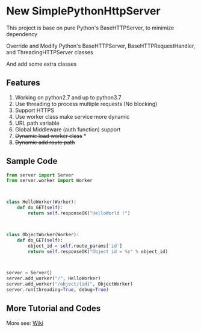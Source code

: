 # New SimplePythonHttpServer

This project is base on pure Python's BaseHTTPServer, to minimize dependency

Override and Modify Python's BaseHTTPServer, BaseHTTPRequestHandler, and ThreadingHTTPServer classes

And add some extra classes

## Features
1. Working on python2.7 and up to python3.7
2. Use threading to process multiple requests (No blocking)
3. Support HTTPS
4. Use worker class make service more dynamic
5. URL path variable
6. Global Middleware (auth function) support
7. ~~Dynamic load worker class~~ *
8. ~~Dynamic add route path~~


## Sample Code

```python
from server import Server
from server.worker import Worker



class HelloWorker(Worker):
    def do_GET(self):
        return self.responseOK("HelloWorld !")



class ObjectWorker(Worker):
    def do_GET(self):
        object_id = self.route_params['id']
        return self.responseOK("Object id = %s" % object_id)



server = Server()
server.add_worker("/", HelloWorker)
server.add_worker("/object/{id}", ObjectWorker)
server.run(threading=True, debug=True)
```

## More Tutorial and Codes
More see: [Wiki](https://github.com/weichensun/SimplePythonHttpServer/wiki)
	
